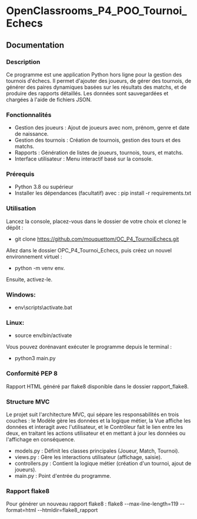 # OpenClassrooms_P4_POO_Tournoi_Echecs

## Documentation

### Description

Ce programme est une application Python hors ligne pour la gestion des tournois d'échecs. 
Il permet d'ajouter des joueurs, de gérer des tournois, de générer des paires dynamiques 
basées sur les résultats des matchs, et de produire des rapports détaillés. Les données 
sont sauvegardées et chargées à l'aide de fichiers JSON.

### Fonctionnalités

- Gestion des joueurs : Ajout de joueurs avec nom, prénom, genre et date de naissance.
- Gestion des tournois : Création de tournois, gestion des tours et des matchs.
- Rapports : Génération de listes de joueurs, tournois, tours, et matchs.
- Interface utilisateur : Menu interactif basé sur la console.

### Prérequis

- Python 3.8 ou supérieur
- Installer les dépendances (facultatif) avec : pip install -r requirements.txt

### Utilisation

Lancez la console, placez-vous dans le dossier de votre choix et clonez le dépôt :

- git clone https://github.com/mouquettom/OC_P4_TournoiEchecs.git

Allez dans le dossier OPC_P4_Tournoi_Echecs, puis créez un nouvel environnement virtuel :

- python -m venv env.

Ensuite, activez-le.

### Windows:

- env\scripts\activate.bat

### Linux:

- source env/bin/activate

Vous pouvez dorénavant exécuter le programme depuis le terminal :

- python3 main.py


### Conformité PEP 8

Rapport HTML généré par flake8 disponible dans le dossier rapport_flake8.

### Structure MVC

Le projet suit l'architecture MVC, qui sépare les responsabilités en trois couches : 
le Modèle gère les données et la logique métier, la Vue affiche les données et 
interagit avec l'utilisateur, et le Contrôleur fait le lien entre les deux, en 
traitant les actions utilisateur et en mettant à jour les données ou l'affichage 
en conséquence.

- models.py : Définit les classes principales (Joueur, Match, Tournoi).
- views.py : Gère les interactions utilisateur (affichage, saisie).
- controllers.py : Contient la logique métier (création d'un tournoi, ajout de joueurs).
- main.py : Point d'entrée du programme.

### Rapport flake8

Pour générer un nouveau rapport flake8 : flake8 --max-line-length=119 --format=html --htmldir=flake8_rapport